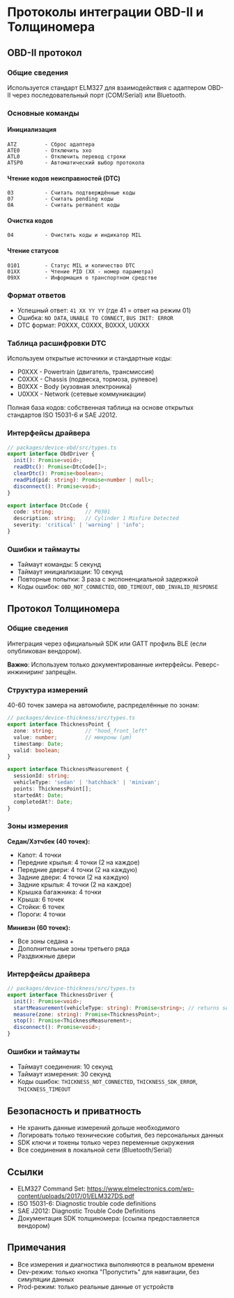 # Протоколы интеграции OBD-II и Толщиномера

## OBD-II протокол

### Общие сведения

Используется стандарт ELM327 для взаимодействия с адаптером OBD-II через последовательный порт (COM/Serial) или Bluetooth.

### Основные команды

#### Инициализация
```
ATZ         - Сброс адаптера
ATE0        - Отключить эхо
ATL0        - Отключить перевод строки
ATSP0       - Автоматический выбор протокола
```

#### Чтение кодов неисправностей (DTC)
```
03          - Считать подтверждённые коды
07          - Считать pending коды
0A          - Считать permanent коды
```

#### Очистка кодов
```
04          - Очистить коды и индикатор MIL
```

#### Чтение статусов
```
0101        - Статус MIL и количество DTC
01XX        - Чтение PID (XX - номер параметра)
09XX        - Информация о транспортном средстве
```

### Формат ответов

- Успешный ответ: `41 XX YY YY` (где 41 = ответ на режим 01)
- Ошибка: `NO DATA`, `UNABLE TO CONNECT`, `BUS INIT: ERROR`
- DTC формат: P0XXX, C0XXX, B0XXX, U0XXX

### Таблица расшифровки DTC

Используем открытые источники и стандартные коды:
- P0XXX - Powertrain (двигатель, трансмиссия)
- C0XXX - Chassis (подвеска, тормоза, рулевое)
- B0XXX - Body (кузовная электроника)
- U0XXX - Network (сетевые коммуникации)

Полная база кодов: собственная таблица на основе открытых стандартов ISO 15031-6 и SAE J2012.

### Интерфейсы драйвера

```typescript
// packages/device-obd/src/types.ts
export interface ObdDriver {
  init(): Promise<void>;
  readDtc(): Promise<DtcCode[]>;
  clearDtc(): Promise<boolean>;
  readPid(pid: string): Promise<number | null>;
  disconnect(): Promise<void>;
}

export interface DtcCode {
  code: string;          // P0301
  description: string;   // Cylinder 1 Misfire Detected
  severity: 'critical' | 'warning' | 'info';
}
```

### Ошибки и таймауты

- Таймаут команды: 5 секунд
- Таймаут инициализации: 10 секунд
- Повторные попытки: 3 раза с экспоненциальной задержкой
- Коды ошибок: `OBD_NOT_CONNECTED`, `OBD_TIMEOUT`, `OBD_INVALID_RESPONSE`

## Протокол Толщиномера

### Общие сведения

Интеграция через официальный SDK или GATT профиль BLE (если опубликован вендором).

**Важно**: Используем только документированные интерфейсы. Реверс-инжиниринг запрещён.

### Структура измерений

40-60 точек замера на автомобиле, распределённые по зонам:

```typescript
// packages/device-thickness/src/types.ts
export interface ThicknessPoint {
  zone: string;          // "hood_front_left"
  value: number;         // микроны (µm)
  timestamp: Date;
  valid: boolean;
}

export interface ThicknessMeasurement {
  sessionId: string;
  vehicleType: 'sedan' | 'hatchback' | 'minivan';
  points: ThicknessPoint[];
  startedAt: Date;
  completedAt?: Date;
}
```

### Зоны измерения

**Седан/Хэтчбек (40 точек):**
- Капот: 4 точки
- Передние крылья: 4 точки (2 на каждое)
- Передние двери: 4 точки (2 на каждую)
- Задние двери: 4 точки (2 на каждую)
- Задние крылья: 4 точки (2 на каждое)
- Крышка багажника: 4 точки
- Крыша: 6 точек
- Стойки: 6 точек
- Пороги: 4 точки

**Минивэн (60 точек):**
- Все зоны седана +
- Дополнительные зоны третьего ряда
- Раздвижные двери

### Интерфейсы драйвера

```typescript
// packages/device-thickness/src/types.ts
export interface ThicknessDriver {
  init(): Promise<void>;
  startMeasurement(vehicleType: string): Promise<string>; // returns sessionId
  measure(zone: string): Promise<ThicknessPoint>;
  stop(): Promise<ThicknessMeasurement>;
  disconnect(): Promise<void>;
}
```

### Ошибки и таймауты

- Таймаут соединения: 10 секунд
- Таймаут измерения: 30 секунд
- Коды ошибок: `THICKNESS_NOT_CONNECTED`, `THICKNESS_SDK_ERROR`, `THICKNESS_TIMEOUT`

## Безопасность и приватность

- Не хранить данные измерений дольше необходимого
- Логировать только технические события, без персональных данных
- SDK ключи и токены только через переменные окружения
- Все соединения в локальной сети (Bluetooth/Serial)

## Ссылки

- ELM327 Command Set: https://www.elmelectronics.com/wp-content/uploads/2017/01/ELM327DS.pdf
- ISO 15031-6: Diagnostic trouble code definitions
- SAE J2012: Diagnostic Trouble Code Definitions
- Документация SDK толщиномера: (ссылка предоставляется вендором)

## Примечания

- Все измерения и диагностика выполняются в реальном времени
- Dev-режим: только кнопка "Пропустить" для навигации, без симуляции данных
- Prod-режим: только реальные данные от устройств
